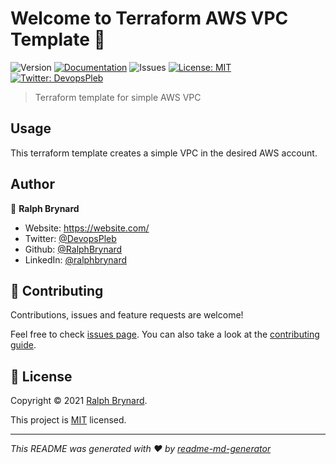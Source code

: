 # Welcome to Terraform AWS VPC Template 👋
![Version](https://img.shields.io/badge/version-latest-blue.svg?cacheSeconds=2592000)
[![Documentation](https://img.shields.io/badge/documentation-yes-brightgreen.svg)](https://dev-aws-kubernetes-vpc.readthedocs.io/en/latest/)
![Issues](https://img.shields.io/github/issues/BrynardSecurity/aws-vpc?color=yellow)
[![License: MIT](https://img.shields.io/badge/License-MIT-yellow.svg)](https://github.com/BrynardSecurity/aws-vpc/blob/main/LICENSE.md)
[![Twitter: DevopsPleb](https://img.shields.io/twitter/follow/DevopsPleb.svg?style=social)](https://twitter.com/DevopsPleb)

> Terraform template for simple AWS VPC

## Usage

This terraform template creates a simple VPC in the desired AWS account. 


## Author

👤 **Ralph Brynard**

* Website: https://website.com/
* Twitter: [@DevopsPleb](https://twitter.com/DevopsPleb)
* Github: [@RalphBrynard](https://github.com/RalphBrynard)
* LinkedIn: [@ralphbrynard](https://linkedin.com/in/ralphbrynard)

## 🤝 Contributing

Contributions, issues and feature requests are welcome!

Feel free to check [issues page](https://github.com/BrynardSecurity/dev-aws-kubernetes-vpc/issues). You can also take a look at the [contributing guide](https://contributingguide.com/url).


## 📝 License

Copyright © 2021 [Ralph Brynard](https://github.com/RalphBrynard).

This project is [MIT](https://mit-license.org/) licensed.

***
_This README was generated with ❤️ by [readme-md-generator](https://github.com/kefranabg/readme-md-generator)_
